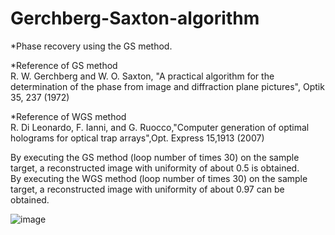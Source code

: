 # Gerchberg-Saxton-algorithm
*Phase recovery using the GS method.  
  
*Reference of GS method  
R. W. Gerchberg and W. O. Saxton, "A practical algorithm for the determination of the phase from image and diffraction plane pictures", Optik 35, 237 (1972)  
  
*Reference of WGS method  
R. Di Leonardo, F. Ianni, and G. Ruocco,"Computer generation of optimal holograms for optical trap arrays",Opt. Express 15,1913 (2007)  
  
By executing the GS method (loop number of times 30) on the sample target, a reconstructed image with uniformity of about 0.5 is obtained.  
By executing the WGS method (loop number of times 30) on the sample target, a reconstructed image with uniformity of about 0.97 can be obtained.  

![image](https://user-images.githubusercontent.com/40331166/51429302-b029c680-1c50-11e9-93c1-c4179802c52d.png)
